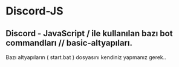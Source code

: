 # Discord-JS
Discord - JavaScript / ile kullanılan bazı bot commandları // basic-altyapıları.
--------------------------------------------------------------------------------
Bazı altyapıların ( start.bat ) dosyasını kendiniz yapmanız gerek..
